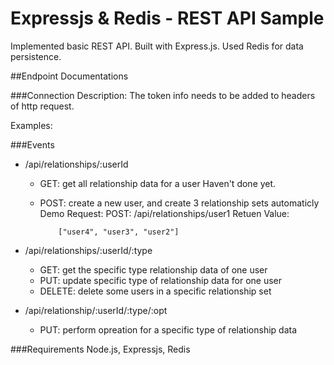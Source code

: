 # Expressjs & Redis - REST API Sample

Implemented basic REST API. Built with Express.js. Used Redis for data persistence. 

##Endpoint Documentations

###Connection
Description: The token info needs to be added to headers of http request.

Examples: 


###Events
- /api/relationships/:userId
	-	GET: get all relationship data for a user
		Haven't done yet.

	-	POST: create a new user, and create 3 relationship sets automaticly
		Demo Request: POST: /api/relationships/user1 
		Retuen Value: 
		```
			["user4", "user3", "user2"]
		```

- /api/relationships/:userId/:type
	-	GET: get the specific type relationship data of one user
	-	PUT: update specific type of relationship data for one user
	-	DELETE: delete some users in a specific relationship set

- /api/relationship/:userId/:type/:opt
	-	PUT: perform opreation for a specific type of relationship data

###Requirements
Node.js, Expressjs, Redis

